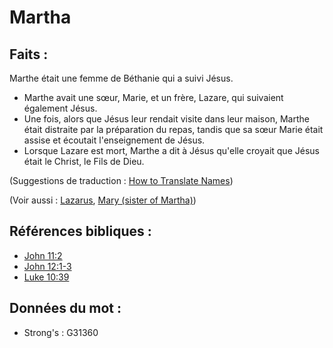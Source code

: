 # Martha

## Faits :

Marthe était une femme de Béthanie qui a suivi Jésus.

* Marthe avait une sœur, Marie, et un frère, Lazare, qui suivaient également Jésus.
* Une fois, alors que Jésus leur rendait visite dans leur maison, Marthe était distraite par la préparation du repas, tandis que sa sœur Marie était assise et écoutait l'enseignement de Jésus.
* Lorsque Lazare est mort, Marthe a dit à Jésus qu'elle croyait que Jésus était le Christ, le Fils de Dieu.

(Suggestions de traduction : [How to Translate Names](rc://en/ta/man/translate/translate-names))

(Voir aussi : [Lazarus](../names/lazarus.md), [Mary (sister of Martha)](../names/marysisterofmartha.md))

## Références bibliques :

* [John 11:2](rc://en/tn/help/jhn/11/02)
* [John 12:1-3](rc://en/tn/help/jhn/12/01)
* [Luke 10:39](rc://en/tn/help/luk/10/39)

## Données du mot :

* Strong's : G31360
